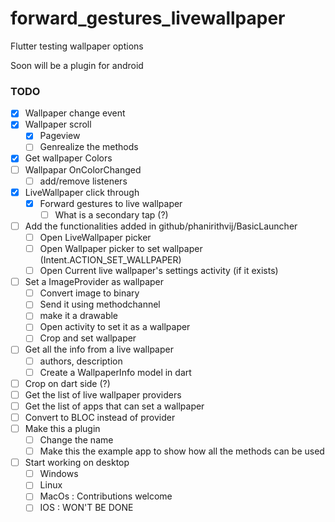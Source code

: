 # forward_gestures_livewallpaper

Flutter testing wallpaper options

Soon will be a plugin for android

### TODO

- [x] Wallpaper change event
- [x] Wallpaper scroll
  - [x] Pageview
  - [ ] Genrealize the methods
- [x] Get wallpaper Colors
- [ ] Wallpapar OnColorChanged
  - [ ] add/remove listeners
- [x] LiveWallpaper click through
  - [x] Forward gestures to live wallpaper
    - [ ] What is a secondary tap (?)
- [ ] Add the functionalities added in github/phanirithvij/BasicLauncher
  - [ ] Open LiveWallpaper picker
  - [ ] Open Wallpaper picker to set wallpaper (Intent.ACTION_SET_WALLPAPER)
  - [ ] Open Current live wallpaper's settings activity (if it exists)
- [ ] Set a ImageProvider as wallpaper
  - [ ] Convert image to binary
  - [ ] Send it using methodchannel
  - [ ] make it a drawable
  - [ ] Open activity to set it as a wallpaper
  - [ ] Crop and set wallpaper
- [ ] Get all the info from a live wallpaper
  - [ ] authors, description
  - [ ] Create a WallpaperInfo model in dart
- [ ] Crop on dart side (?)
- [ ] Get the list of live wallpaper providers
- [ ] Get the list of apps that can set a wallpaper
- [ ] Convert to BLOC instead of provider
- [ ] Make this a plugin
  - [ ] Change the name
  - [ ] Make this the example app to show how all the methods can be used
- [ ] Start working on desktop
  - [ ] Windows
  - [ ] Linux
  - [ ] MacOs : Contributions welcome
  - [ ] IOS : WON'T BE DONE
